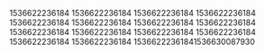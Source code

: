 1536622236184
1536622236184
1536622236184
1536622236184
1536622236184
1536622236184
1536622236184
1536622236184
1536622236184
1536622236184
1536622236184
1536622236184
1536622236184
1536622236184
15366222361841536630087930